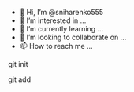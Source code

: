 - 👋 Hi, I’m @sniharenko555
- 👀 I’m interested in ...
- 🌱 I’m currently learning ...
- 💞️ I’m looking to collaborate on ...
- 📫 How to reach me ...

<!---
sniharenko555/sniharenko555 is a ✨ special ✨ repository because its `README.md` (this file) appears on your GitHub profile.
You can click the Preview link to take a look at your changes.
--->git init
git add


